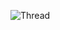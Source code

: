 ![Thread](https://cdn.discordapp.com/attachments/1130926366347493507/1147515639515324446/Yunicx_Guides.png)
